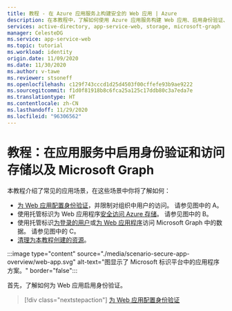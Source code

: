 ```yaml
---
title: 教程 - 在 Azure 应用服务上构建安全的 Web 应用 | Azure
description: 在本教程中，了解如何使用 Azure 应用服务构建 Web 应用、启用身份验证、调用 Azure 存储和调用 Microsoft Graph。
services: active-directory, app-service-web, storage, microsoft-graph
manager: CelesteDG
ms.service: app-service-web
ms.topic: tutorial
ms.workload: identity
origin.date: 11/09/2020
ms.date: 11/30/2020
ms.author: v-tawe
ms.reviewer: stsoneff
ms.openlocfilehash: c129f743cccd1d25d4503f00cffefe93b9ae9222
ms.sourcegitcommit: f1d0f81918b8c6fca25a125c17ddb80c3a7eda7e
ms.translationtype: HT
ms.contentlocale: zh-CN
ms.lasthandoff: 11/29/2020
ms.locfileid: "96306562"
---
```

<!--Verified Successfully-->
# <a name="tutorial-enable-authentication-in-app-service-and-access-storage-and-microsoft-graph"></a>教程：在应用服务中启用身份验证和访问存储以及 Microsoft Graph

本教程介绍了常见的应用场景，在这些场景中你将了解如何：

- [为 Web 应用配置身份验证](scenario-secure-app-authentication-app-service.md)，并限制对组织中用户的访问。 请参见图中的 A。
- 使用托管标识为 Web 应用程序[安全访问 Azure 存储](scenario-secure-app-access-storage.md)。 请参见图中的 B。
- 使用托管标识[为登录的用户](scenario-secure-app-access-microsoft-graph-as-user.md)或[为 Web 应用程序](scenario-secure-app-access-microsoft-graph-as-app.md)访问 Microsoft Graph 中的数据。 请参见图中的 C。
- [清理为本教程创建的资源](scenario-secure-app-clean-up-resources.md)。

:::image type="content" source="./media/scenario-secure-app-overview/web-app.svg" alt-text="图显示了 Microsoft 标识平台中的应用程序方案。" border="false":::

首先，了解如何为 Web 应用启用身份验证。

> [!div class="nextstepaction"]
> [为 Web 应用配置身份验证](scenario-secure-app-authentication-app-service.md)
<!--NEW.date: 11/30/2020-->
